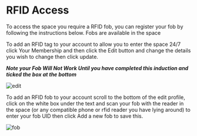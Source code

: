 # RFID Access

To access the space you require a RFID fob, you can register your fob by following the instructions below. Fobs are available in the space 

To add an RFID tag to your account to allow you to enter the space 24/7 click Your Membership and then click the Edit button and change the details you wish to change then click update.

***Note your Fob Will Not Work Until you have completed this induction and ticked the box at the bottom***

![edit](https://docs.hacman.org.uk/images/rfid_1.png)

To add an RFID fob to your account scroll to the bottom of the edit profile, click on the white box under the text and scan your fob with the reader in the space (or any compatible phone or rfid reader you have lying around) to enter your fob UID then click Add a new fob to save this.

![](https://docs.hacman.org.uk/images/rfid_2.png "fob")